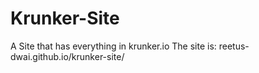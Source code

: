 # Krunker-Site
A Site that has everything in krunker.io
The site is: reetus-dwai.github.io/krunker-site/
